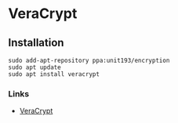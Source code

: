 # VeraCrypt

## Installation

```
sudo add-apt-repository ppa:unit193/encryption
sudo apt update
sudo apt install veracrypt
```

### Links
+ [VeraCrypt](https://www.veracrypt.fr/code/VeraCrypt/)
